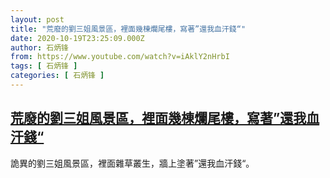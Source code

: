```yaml
---
layout: post
title: "荒廢的劉三姐風景區，裡面幾棟爛尾樓，寫著”還我血汗錢“"
date: 2020-10-19T23:25:09.000Z
author: 石炳锋
from: https://www.youtube.com/watch?v=iAklY2nHrbI
tags: [ 石炳锋 ]
categories: [ 石炳锋 ]
---
```

<!--1603149909000-->
[荒廢的劉三姐風景區，裡面幾棟爛尾樓，寫著”還我血汗錢“](https://www.youtube.com/watch?v=iAklY2nHrbI)
------

<div>
詭異的劉三姐風景區，裡面雜草叢生，牆上塗著”還我血汗錢“。
</div>
